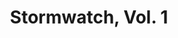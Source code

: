 ---
title: "Stormwatch, Vol. 1"
issue: 1A
issue_nr: 1
full_title: ""
subtitle: ""
story_arc: ""
crossover: ""
variant: ""
publisher: Image Comics
creators: 
  - Brandon Choi
  - Jim Lee
  - Scott Clark
release_date: Mar 1993
release_year: 1993
genre:
  - Action
  - Adventure
  - Super-Heroes
format: Comic
pages: 32
signed_by: ""
price: 1.95
---